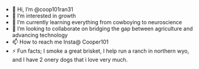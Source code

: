 - 👋 Hi, I’m @coop101ran31
- 👀 I’m interested in growth
- 🌱 I’m currently learning everything from cowboying to neuroscience
- 💞️ I’m looking to collaborate on bridging the gap between agriculture and advancing technology 
- 📫 How to reach me Insta@ Cooper101
- ⚡ Fun facts; I smoke a great brisket, I help run a ranch in northern wyo, and I have 2 onery dogs that i love very much.

<!---
coop101ran31/coop101ran31 is a ✨ special ✨ repository because its `README.md` (this file) appears on your GitHub profile.
You can click the Preview link to take a look at your changes.
--->
